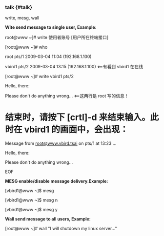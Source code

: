 ### talk {#talk}

 write, mesg, wall

**Wite send message to single user, Example:**

root@www ~]# write 使用者账号 [用户所在终端接口]

[root@www ~]# who

root pts/1 2009-03-04 11:04 (192.168.1.100)

vbird1 pts/2 2009-03-04 13:15 (192.168.1.100) &lt;==有看到 vbird1 在在线

[root@www ~]# write vbird1 pts/2

Hello, there:

Please don&#039;t do anything wrong... &lt;==这两行是 root 写的信息！

# 结束时，请按下 [crtl]-d 来结束输入。此时在 vbird1 的画面中，会出现：

Message from root@www.vbird.tsai on pts/1 at 13:23 ...

Hello, there:

Please don&#039;t do anything wrong...

EOF

**MESG enable/disable message delivery.Example:**

[vbird1@www ~]$ mesg

[vbird1@www ~]$ mesg n

[vbird1@www ~]$ mesg y

**Wall send message to all users, Example:**

[root@www ~]# wall &quot;I will shutdown my linux server...&quot;